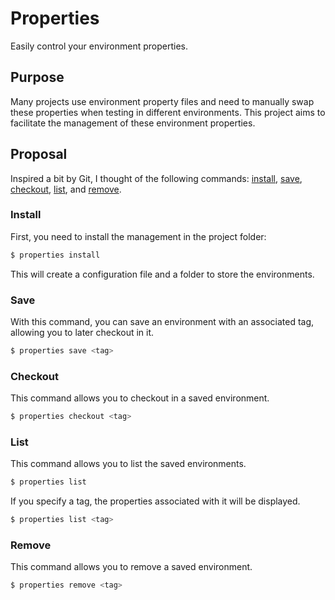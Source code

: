 # Properties

Easily control your environment properties.

## Purpose

Many projects use environment property files and need to manually swap these properties when testing in different environments. This project aims to facilitate the management of these environment properties.

## Proposal

Inspired a bit by Git, I thought of the following commands: [install](#install), [save](#save), [checkout](#checkout), [list](#list), and [remove](#remove).

### Install

First, you need to install the management in the project folder:

```bash
$ properties install
```

This will create a configuration file and a folder to store the environments.

### Save

With this command, you can save an environment with an associated tag, allowing you to later checkout in it.

```bash
$ properties save <tag>
```

### Checkout

This command allows you to checkout in a saved environment.

```bash
$ properties checkout <tag>
```

### List

This command allows you to list the saved environments.

```bash
$ properties list
```

If you specify a tag, the properties associated with it will be displayed.

```bash
$ properties list <tag>
```

### Remove

This command allows you to remove a saved environment.

```bash
$ properties remove <tag>
```
